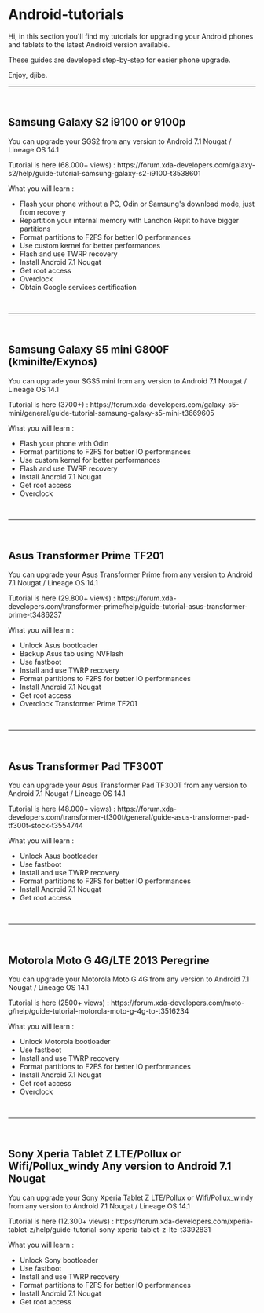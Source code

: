 # Android-tutorials

<p>Hi, in this section you'll find my tutorials for upgrading your Android phones and tablets to the latest Android version available.</p>
<p>These guides are developed step-by-step for easier phone upgrade.</p>
<p>Enjoy, djibe.</p>
<hr>
<br>
<h2>Samsung Galaxy S2 i9100 or 9100p</h2>
<p>You can upgrade your SGS2 from any version to Android 7.1 Nougat / Lineage OS 14.1</p>
<p>Tutorial is here (68.000+ views) : https://forum.xda-developers.com/galaxy-s2/help/guide-tutorial-samsung-galaxy-s2-i9100-t3538601</p>
<p>What you will learn :</p>
<ul>
<li>Flash your phone without a PC, Odin or Samsung's download mode, just from recovery</li>
<li>Repartition your internal memory with Lanchon Repit to have bigger partitions</li>
<li>Format partitions to F2FS for better IO performances</li>
<li>Use custom kernel for better performances</li>
<li>Flash and use TWRP recovery</li>
<li>Install Android 7.1 Nougat</li>
<li>Get root access</li>
<li>Overclock</li>
<li>Obtain Google services certification</li>
</ul>
<br>
<hr>
<br>
<h2>Samsung Galaxy S5 mini G800F (kminilte/Exynos)</h2>
<p>You can upgrade your SGS5 mini from any version to Android 7.1 Nougat / Lineage OS 14.1</p>
<p>Tutorial is here (3700+) : https://forum.xda-developers.com/galaxy-s5-mini/general/guide-tutorial-samsung-galaxy-s5-mini-t3669605</p>
<p>What you will learn :</p>
<ul>
<li>Flash your phone with Odin</li>
<li>Format partitions to F2FS for better IO performances</li>
<li>Use custom kernel for better performances</li>
<li>Flash and use TWRP recovery</li>
<li>Install Android 7.1 Nougat</li>
<li>Get root access</li>
<li>Overclock</li>
</ul>
<br>
<hr>
<br>
<h2>Asus Transformer Prime TF201</h2>
<p>You can upgrade your Asus Transformer Prime from any version to Android 7.1 Nougat / Lineage OS 14.1</p>
<p>Tutorial is here (29.800+ views) : https://forum.xda-developers.com/transformer-prime/help/guide-tutorial-asus-transformer-prime-t3486237</p>
<p>What you will learn :</p>
<ul>
<li>Unlock Asus bootloader</li>
<li>Backup Asus tab using NVFlash</li>
<li>Use fastboot</li>
<li>Install and use TWRP recovery</li>
<li>Format partitions to F2FS for better IO performances</li>
<li>Install Android 7.1 Nougat</li>
<li>Get root access</li>
<li>Overclock Transformer Prime TF201</li>
</ul>
<br>
<hr>
<br>
<h2>Asus Transformer Pad TF300T</h2>
<p>You can upgrade your Asus Transformer Pad TF300T from any version to Android 7.1 Nougat / Lineage OS 14.1</p>
<p>Tutorial is here (48.000+ views) : https://forum.xda-developers.com/transformer-tf300t/general/guide-asus-transformer-pad-tf300t-stock-t3554744</p>
<p>What you will learn :</p>
<ul>
<li>Unlock Asus bootloader</li>
<li>Use fastboot</li>
<li>Install and use TWRP recovery</li>
<li>Format partitions to F2FS for better IO performances</li>
<li>Install Android 7.1 Nougat</li>
<li>Get root access</li>
</ul>
<br>
<hr>
<br>
<h2>Motorola Moto G 4G/LTE 2013 Peregrine</h2>
<p>You can upgrade your Motorola Moto G 4G from any version to Android 7.1 Nougat / Lineage OS 14.1</p>
<p>Tutorial is here (2500+ views) : https://forum.xda-developers.com/moto-g/help/guide-tutorial-motorola-moto-g-4g-to-t3516234</p>
<p>What you will learn :</p>
<ul>
<li>Unlock Motorola bootloader</li>
<li>Use fastboot</li>
<li>Install and use TWRP recovery</li>
<li>Format partitions to F2FS for better IO performances</li>
<li>Install Android 7.1 Nougat</li>
<li>Get root access</li>
<li>Overclock</li>
</ul>
<br>
<hr>
<br>
<h2>Sony Xperia Tablet Z LTE/Pollux or Wifi/Pollux_windy Any version to Android 7.1 Nougat</h2>
<p>You can upgrade your Sony Xperia Tablet Z LTE/Pollux or Wifi/Pollux_windy from any version to Android 7.1 Nougat / Lineage OS 14.1</p>
<p>Tutorial is here (12.300+ views) : https://forum.xda-developers.com/xperia-tablet-z/help/guide-tutorial-sony-xperia-tablet-z-lte-t3392831</p>
<p>What you will learn :</p>
<ul>
<li>Unlock Sony bootloader</li>
<li>Use fastboot</li>
<li>Install and use TWRP recovery</li>
<li>Format partitions to F2FS for better IO performances</li>
<li>Install Android 7.1 Nougat</li>
<li>Get root access</li>
</ul>
